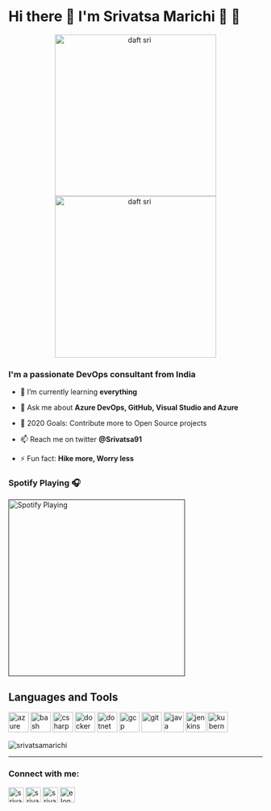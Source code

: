 # Hi there 👋 I'm  Srivatsa Marichi :metal: :rocket:

<div align = "center">
<p float = "left">
  <a href="https://octodex.github.com/"> <img src = "https://octodex.github.com/images/daftpunktocat-thomas.gif" width = "320" height = "320" alt = "daft sri"> </a>
  <a href="https://octodex.github.com/"> <img src = "https://octodex.github.com/images/daftpunktocat-guy.gif" width = "320" height = "320" alt = "daft sri"> </a>
</p>
</div>

### I'm a passionate DevOps consultant from India

- 🌱 I’m currently learning **everything**

- 💬 Ask me about **Azure DevOps, GitHub, Visual Studio and Azure**

- 🥅 2020 Goals: Contribute more to Open Source projects

- 📫 Reach me on twitter **@Srivatsa91**

- ⚡ Fun fact: **Hike more, Worry less**

### Spotify Playing 🎧

[<img src="https://now-playing-codestackr.vercel.app/api/spotify-playing" alt="Spotify Playing" width="350" />]()

## Languages and Tools

<p align="left"><img src="https://www.vectorlogo.zone/logos/microsoft_azure/microsoft_azure-icon.svg" alt="azure" width="40" height="40"/> <img src="https://www.vectorlogo.zone/logos/gnu_bash/gnu_bash-icon.svg" alt="bash" width="40" height="40"/> <img src="https://devicons.github.io/devicon/devicon.git/icons/csharp/csharp-original.svg" alt="csharp" width="40" height="40"/> <img src="https://devicons.github.io/devicon/devicon.git/icons/docker/docker-original-wordmark.svg" alt="docker" width="40" height="40"/> <img src="https://devicons.github.io/devicon/devicon.git/icons/dot-net/dot-net-original-wordmark.svg" alt="dotnet" width="40" height="40"/> <img src="https://www.vectorlogo.zone/logos/google_cloud/google_cloud-icon.svg" alt="gcp" width="40" height="40"/> <img src="https://www.vectorlogo.zone/logos/git-scm/git-scm-icon.svg" alt="git" width="40" height="40"/> <img src="https://devicons.github.io/devicon/devicon.git/icons/java/java-original-wordmark.svg" alt="java" width="40" height="40"/> <img src="https://www.vectorlogo.zone/logos/jenkins/jenkins-icon.svg" alt="jenkins" width="40" height="40"/> <img src="https://www.vectorlogo.zone/logos/kubernetes/kubernetes-icon.svg" alt="kubernetes" width="40" height="40"/></p><img align="center" src="https://github-readme-stats.vercel.app/api?username=srivatsamarichi&show_icons=true" alt="srivatsamarichi" />

---

### Connect with me:

<p align="left">
<a href="https://twitter.com/srivatsa91" target="blank"><img align="center" src="https://cdn.jsdelivr.net/npm/simple-icons@3.0.1/icons/twitter.svg" alt="srivatsa91" height="30" width="30" /></a>
<a href="https://linkedin.com/in/srivatsamarichi" target="blank"><img align="center" src="https://cdn.jsdelivr.net/npm/simple-icons@3.0.1/icons/linkedin.svg" alt="srivatsamarichi" height="30" width="30" /></a>
<a href="https://fb.com/srivatsamarichi" target="blank"><img align="center" src="https://cdn.jsdelivr.net/npm/simple-icons@3.0.1/icons/facebook.svg" alt="srivatsamarichi" height="30" width="30" /></a>
<a href="https://instagram.com/elongated_journey" target="blank"><img align="center" src="https://cdn.jsdelivr.net/npm/simple-icons@3.0.1/icons/instagram.svg" alt="elongated_journey" height="30" width="30" /></a>
</p>
